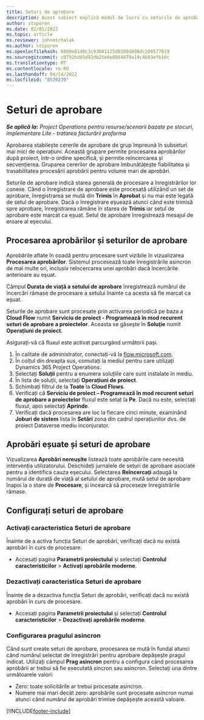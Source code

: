 ```yaml
---
title: Seturi de aprobare
description: Acest subiect explică modul de lucru cu seturile de aprobare, cererile și subseturile acestor operațiuni.
author: stsporen
ms.date: 02/01/2022
ms.topic: article
ms.reviewer: johnmichalak
ms.author: stsporen
ms.openlocfilehash: 6809e01d8c3c93841125d0100d898dc208577019
ms.sourcegitcommit: c0792bd65d92db25e0e8864879a19c4b93efb10c
ms.translationtype: MT
ms.contentlocale: ro-RO
ms.lasthandoff: 04/14/2022
ms.locfileid: "8576239"
---
```

# <a name="approval-sets"></a>Seturi de aprobare

_**Se aplică la:** Project Operations pentru resurse/scenarii bazate pe stocuri, implementare Lite - tratarea facturării proforma_

Aprobarea stabilește cererile de aprobare de grup împreună în subseturi mai mici de operațiuni. Această grupare permite procesarea aprobărilor după proiect, într-o ordine specifică, și permite reîncercarea și secvențierea. Gruparea cererilor de aprobare îmbunătățește fiabilitatea și trasabilitatea procesării aprobării pentru volume mari de aprobări.

Seturile de aprobare indică starea generală de procesare a înregistrărilor lor conexe. Când o înregistrare de aprobare este procesată utilizând un set de aprobare, înregistrarea se mută din **Trimis** în **Aprobat** și nu mai este legată de setul de aprobare. Dacă o înregistrare eșuează atunci când este trimisă spre aprobare, înregistrarea rămâne în starea de **Trimis** iar setul de aprobare este marcat ca eșuat. Setul de aprobare înregistrează mesajul de eroare al eșecului.

## <a name="processing-approvals-and-approval-sets"></a>Procesarea aprobărilor și seturilor de aprobare
Aprobările aflate în coadă pentru procesare sunt vizibile în vizualizarea **Procesarea aprobărilor**. Sistemul procesează toate înregistrările asincron de mai multe ori, inclusiv reîncercarea unei aprobări dacă încercările anterioare au eșuat.

Câmpul **Durata de viață a setului de aprobare** înregistrează numărul de încercări rămase de procesare a setului înainte ca acesta să fie marcat ca eșuat.

Seturile de aprobare sunt procesate prin activarea periodică pe baza a **Cloud Flow** numit **Serviciu de proiect - Programează în mod recurent seturi de aprobare a proiectelor**. Aceasta se găsește în **Soluţie** numit **Operațiuni de proiect**. 

Asigurați-vă că fluxul este activat parcurgând următorii pași.

1. În calitate de administrator, conectați-vă la [flow.microsoft.com](https://powerautomate.microsoft.com).
2. În colțul din dreapta sus, comutați la mediul pentru care utilizați Dynamics 365 Project Operations.
3. Selectați **Soluții** pentru a enumera soluțiile care sunt instalate în mediu.
4. În lista de soluții, selectați **Operațiuni de proiect**.
5. Schimbați filtrul de la **Toate** la **Cloud Flows**.
6. Verificați că **Serviciu de proiect – Programează în mod recurent seturi de aprobare a proiectelor** fluxul este setat la **Pe**. Dacă nu este, selectați fluxul, apoi selectați **Aprinde**.
7. Verificați dacă procesarea are loc la fiecare cinci minute, examinând **Joburi de sistem** lista în **Setări** zona din cadrul operațiunilor dvs. de proiect Dataverse mediu inconjurator.

## <a name="failed-approvals-and-approval-sets"></a>Aprobări eșuate și seturi de aprobare
Vizualizarea **Aprobări nereușite** listează toate aprobările care necesită intervenția utilizatorului. Deschideți jurnalele de seturi de aprobare asociate pentru a identifica cauza eșecului.
Selectarea **Reîncercați** adaugă la numărul de durată de viață al setului de aprobare, mută setul de aprobare înapoi la o stare de **Procesare**, și încearcă să proceseze înregistrările rămase.

## <a name="configure-approval-sets"></a>Configurați seturi de aprobare

### <a name="enable-the-approval-sets-feature"></a>Activați caracteristica Seturi de aprobare
Înainte de a activa funcția Seturi de aprobări, verificați dacă nu există aprobări în curs de procesare.

- Accesați pagina **Parametrii proiectului** și selectați **Controlul caracteristicilor** > **Activați aprobările moderne**.

### <a name="turn-off-the-approval-sets-feature"></a>Dezactivați caracteristica Seturi de aprobare
Înainte de a dezactiva funcția Seturi de aprobări, verificați dacă nu există aprobări în curs de procesare.

- Accesați pagina **Parametrii proiectului** și selectați **Controlul caracteristicilor** > **Dezactivați aprobările moderne**.

### <a name="configuring-the-asynchronous-threshold"></a>Configurarea pragului asincron 
Când sunt create seturi de aprobare, procesarea se mută în fundal atunci când numărul selectat de înregistrări pentru aprobare depășește pragul indicat. Utilizați câmpul **Prag asincron** pentru a configura când procesarea aprobării ar trebui să fie executată sincron sau asincron. Selectați una dintre următoarele valori:

  - Zero: toate solicitările ar trebui procesate asincron. 
  - Numere mai mari decât zero: aprobările sunt procesate asincron numai atunci când numărul de aprobări trimise depășește această valoare.

[!INCLUDE[footer-include](../includes/footer-banner.md)]
